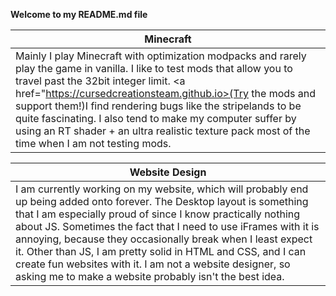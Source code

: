 **Welcome to my README.md file**

| Minecraft |
|----------|
| Mainly I play Minecraft with optimization modpacks and rarely play the game in vanilla. I like to test mods that allow you to travel past the 32bit integer limit. <a href="https://cursedcreationsteam.github.io>(Try the mods and support them!)</a>I find rendering bugs like the stripelands to be quite fascinating. I also tend to make my computer suffer by using an RT shader + an ultra realistic texture pack most of the time when I am not testing mods.|

| Website Design |
|----------|
| I am currently working on my website, which will probably end up being added onto forever. The Desktop layout is something that I am especially proud of since I know practically nothing about JS. Sometimes the fact that I need to use iFrames with it is annoying, because they occasionally break when I least expect it. Other than JS, I am pretty solid in HTML and CSS, and I can create fun websites with it. I am not a website designer, so asking me to make a website probably isn't the best idea. |


